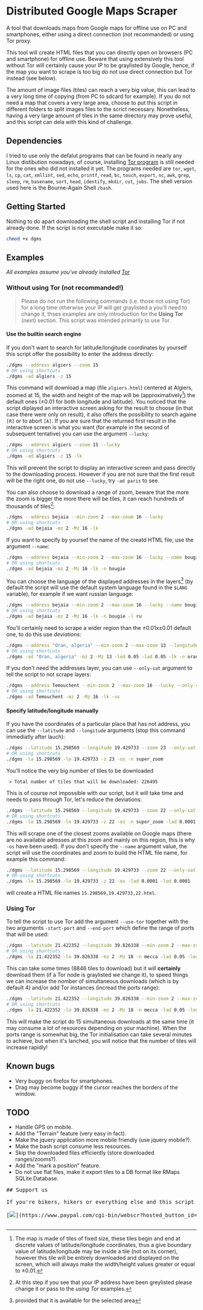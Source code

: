 # Distributed Google Maps Scraper

A tool that downloads maps from Google maps for offline use on PC and smartphones, either using a direct connection (not recommanded) or using Tor proxy.

This tool will create HTML files that you can directly open on browsers (PC and smartphone) for offline use. Beware that using extensively this tool without Tor will certainly cause your IP to be graylisted by Google, hence, if the map you want to scrape is too big do not use direct connection but Tor instead (see below).

The amount of image files (tiles) can reach a very big value, this can lead to a very long time of copying (from PC to sdcard for example). If you do not need a map that covers a very large area, choose to put this script in different folders to split images files to the scrict necessary. Nonetheless, having a very large amount of tiles in the same directory may prove useful, and this script can dela with this kind of challenge.

## Dependencies

I tried to use only the defalut programs that can be found in nearly any Linux distibution nowadays, of course, installing [Tor program](https://www.torproject.org/download/download.html.en "Click to download Tor") is still needed for the ones who did not installed it yet. The programs needed are `tor`, `wget`, `ls`, `cp`, `cat`, `xmllint`, `sed`, `echo`, `printf`, `read`, `bc`, `touch`, `export`, `nc`, `awk`, `grep`, `sleep`, `rm`, `basename`, `sort`, `head`, `identify`, `mkdir`, `cut`, `jobs`. The shell version used here is the Bourne-Again Shell `/bash`.

## Getting Started

Nothing to do apart downloading the shell script and installing Tor if not already done. If the script is not executable make it so:
```bash
chmod +x dgms
```
## Examples

*All examples assume you've already installed [Tor](https://www.torproject.org/download/download.html.en "Click to download Tor")*

### Without using Tor (not recommanded!)

> Please do not run the following commands (i.e. those not using Tor) for a long time otherwise your IP will get graylisted a you'll need to change it, thses examples are only introduction for the **Using Tor** (next) section. This script was intended primarily to use Tor.

#### Use the builtin search engine

If you don't want to search for latitude/longitude coordinates by yourself this script offer the possibility to enter the address directly:

```bash
./dgms --address algiers --zoom 15
# OR using shortcuts
./dgms -ad algiers -z 15
```

This command will download a map (file `algiers.html`) centered at Algiers, zoomed at 15, the width and height of the map will be (approximatively[^approx]) the default ones (±0.01 for both longitude and latitude). You noticed that the script diplayed an interactive screen asking for the result to choose (in that case there were only on result), it also offers the possibility to search againe `[R]` or to abort `[A]`. If you are sure that the returned first result in the interactive screen is what you want (for example in the second of subsequent tentative) you can use the argument `--lucky`:

```bash
./dgms --address algiers --zoom 15 --lucky
# OR using shortcuts
./dgms -ad algiers -z 15 -lk
```

This will prevent the script to display an interactive screen and pass directly to the downloading process. However if you are not sure that the first result will be the right one, do not use `--lucky`, try `-ad paris` to see.

You can also choose to download a range of zoom, beware that the more the zoom is bigger the more there will be tiles, it can reach hundreds of thousands of tiles[^graylisted]:

```bash
./dgms --address bejaia --min-zoom 2 --max-zoom 16 --lucky
# OR using shortcuts
./dgms -ad bejaia -mz 2 -Mz 16 -lk
```

If you want to specify by yoursef the name of the creatd HTML file, use the argument `--name`:

```bash
./dgms --address bejaia --min-zoom 2 --max-zoom 16 --lucky --name bougie
# OR using shortcuts
./dgms -ad bejaia -mz 2 -Mz 16 -lk -n bougie
```

You can choose the language of the displayed addresses in the layers[^lang] (by default the script will use the default system language found in the `$LANG` variable), for example if we want russian language:

```bash
./dgms --address bejaia --min-zoom 2 --max-zoom 16 --lucky --name bougie --language ru
# OR using shortcuts
./dgms -ad bejaia -mz 2 -Mz 16 -lk -n bougie -l ru
```
You'll certainly need to scrape a wider region than the ±0.01x±0.01 default one, to do this use *deviations*:

```bash
./dgms --address "Oran, algeria" --min-zoom 2 --max-zoom 13 --longitude-deviation 0.05 --latitude-deviation 0.05 --lucky --name oran
# OR using shortcuts
./dgms -ad "Oran, algeria" -mz 2 -Mz 13 -lod 0.05 -lad 0.05 -lk -n oran
```

If you don't need the addresses layer, you can use `--only-sat` argument to tell the script to not scrape layers:

```bash
./dgms --address Temouchent --min-zoom 2 --max-zoom 16 --lucky --only-sat
# OR using shortcuts
./dgms -ad Temouchent -mz 2 -Mz 16 -lk -os
```
[^approx]: The map is made of tiles of fixed size, these tiles begin and end at discrete values of latitude/longitude coordinates, thus a give boundary value of latitude/longitude may be inside a tile (not on its corner), however this tile will be entirely downloaded and displayed on the screen, which will always make the width/height values greater or equal to ±0.01.
[^graylisted]: At this step if you see that your IP address have been greylisted please change it or pass to the *using Tor* examples.
[^lang]: provided that it is available for the selected area

#### Specify latitude/longitude manually

If you have the coordinates of a particular place that has not address, you can use the `--latitude` and `--longitude` arguments (stop this command immediatly after lauch):

```bash
./dgms --latitude 15.298569 --longitude 19.429733 --zoom 23 --only-sat --name super_zoom
# OR using shortcuts
./dgms -la 15.298569 -lo 19.429733 -z 23 -os -n super_zoom
```

You'll notice the very big number of tiles to be downloaded 

```
 > Total number of tiles that will be downloaded: 226495
```

This is of course not impossible with our script, but it will take time and needs to pass through Tor, let's reduce the deviations:

```bash
./dgms --latitude 15.298569 --longitude 19.429733 --zoom 22 --only-sat --name super_zoom --latitude-deviation 0.0001 --longitude-deviation 0.0001
# OR using shortcuts
./dgms -la 15.298569 -lo 19.429733 -z 22 -os -n super_zoom -lad 0.0001 -lod 0.0001
```

This will scrape one of the closest zooms available on Google maps (there are no available adresses at this zoom and mainly on this region, this is why `-os` have been used). If you don't specify the `--name` argument value, the script will use the coordinates and zoom to build the HTML file name, for example this command:

```bash
./dgms --latitude 15.298569 --longitude 19.429733 --zoom 22 --only-sat --latitude-deviation 0.0001 --longitude-deviation 0.0001
# OR using shortcuts
./dgms -la 15.298569 -lo 19.429733 -z 22 -os -lad 0.0001 -lod 0.0001
```
will create a HTML file names `15.298569,19.429733,22.html`.

### Using Tor

To tell the script to use Tor add the argument `--use-tor` together with the two arguments `-start-port` and `--end-port` which define the range of ports that will be used:

```bash
./dgms --latitude 21.422352 --longitude 39.826338 --min-zoom 2 --max-zoom 18 --name mecca --latitude-deviation 0.05 --longitude-deviation 0.05 --use-tor --start-port 7000 --end-port 7009
# OR using shortcuts
./dgms -la 21.422352 -lo 39.826338 -mz 2 -Mz 18 -n mecca -lad 0.05 -lod 0.05 -T -sp 7000 -ep 7009
```

This can take some times (8846 tiles to download) but it will **certainly** download them (if a Tor node is graylisted we change it), to speed things we can increase the nomber of simultaneous downloads (which is by default 4) and/or add Tor instances (incread the ports range):

```bash
./dgms --latitude 21.422352 --longitude 39.826338 --min-zoom 2 --max-zoom 18 --name mecca --latitude-deviation 0.05 --longitude-deviation 0.05 --use-tor --start-port 7000 --end-port 7019 --max-connections 15
# OR using shortcuts
./dgms -la 21.422352 -lo 39.826338 -mz 2 -Mz 18 -n mecca -lad 0.05 -lod 0.05 -T -sp 7000 -ep 7019 -mc 15
```
This will make the script do 15 simultaneous downloads at the same time (it may consume a lot of resources depending on your machine). When the ports range is somewhat big, the Tor initialisation can take several minutes to achieve, but when it's lanched, you will notice that the number of tiles will increase rapidly!

## Known bugs

* Very buggy on firefox for smartphones.
* Drag may become buggy if the cursor reaches the borders of the window.

## TODO

* Handle GPS on mobile.
* Add the "Terrain" feature (very easy in fact).
* Make the jquery application more mobile friendly (use jquery mobile?).
* Make the bash script consume less resources.
* Skip the downloaded files efficiently (store downloaded ranges/zooms?).
* Add the "mark a position" feature.
* Do not use flat files, make it export tiles to a DB format like RMaps SQLite Database.
<pre>
## Support us

If you're bikers, hikers or everything else and this script helped you, please consider helping us to support our work, thank you :-)

[<img src="https://raw.githubusercontent.com/ubugnu/jquery-ui/master/donate.png">](https://www.paypal.com/cgi-bin/webscr?hosted_button_id=L94ML4RUPYJW8&cmd=_s-xclick)

</pre>


